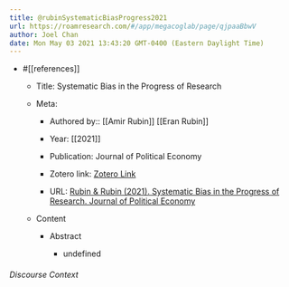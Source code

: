 ```yaml
---
title: @rubinSystematicBiasProgress2021
url: https://roamresearch.com/#/app/megacoglab/page/qjpaaBbwV
author: Joel Chan
date: Mon May 03 2021 13:43:20 GMT-0400 (Eastern Daylight Time)
---
```


- #[[references]]

    - Title: Systematic Bias in the Progress of Research

    - Meta:

        - Authored by:: [[Amir Rubin]] [[Eran Rubin]]

        - Year: [[2021]]

        - Publication: Journal of Political Economy

        - Zotero link: [Zotero Link](zotero://select/items/7_GJKM4BWX)

        - URL: [Rubin & Rubin (2021). Systematic Bias in the Progress of Research. Journal of Political Economy](https://www.journals.uchicago.edu/doi/abs/10.1086/715021)

    - Content

        - Abstract

            - undefined

###### Discourse Context


